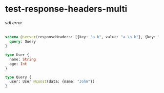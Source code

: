 # test-response-headers-multi

###### sdl error

####

```graphql @server
schema @server(responseHeaders: [{key: "a b", value: "a \n b"}, {key: "a c", value: "a \n b"}]) {
  query: Query
}

type User {
  name: String
  age: Int
}

type Query {
  user: User @const(data: {name: "John"})
}
```
